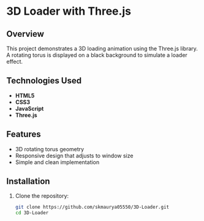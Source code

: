 # 3D Loader with Three.js


## Overview
This project demonstrates a 3D loading animation using the Three.js library. A rotating torus is displayed on a black background to simulate a loader effect.

## Technologies Used
- **HTML5**
- **CSS3**
- **JavaScript**
- **Three.js**

## Features
- 3D rotating torus geometry
- Responsive design that adjusts to window size
- Simple and clean implementation

## Installation
1. Clone the repository:
   ```bash
   git clone https://github.com/skmaurya05550/3D-Loader.git
   cd 3D-Loader
